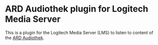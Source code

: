 # ARD Audiothek plugin for Logitech Media Server

This is a plugin for the Logitech Media Server (LMS) to listen to content of the [ARD Audiothek]("https://ardaudiothek.de).
